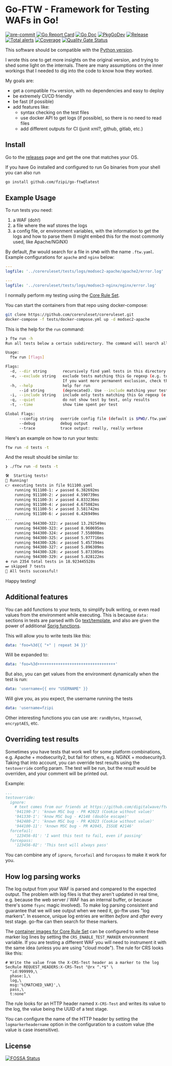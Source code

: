 # Go-FTW - Framework for Testing WAFs in Go!

[![pre-commit](https://img.shields.io/badge/pre--commit-enabled-brightgreen?logo=pre-commit&logoColor=white)](https://github.com/pre-commit/pre-commit)
[![Go Report Card](https://goreportcard.com/badge/github.com/fzipi/go-ftw)](https://goreportcard.com/report/github.com/fzipi/go-ftw)
[![Go Doc](https://img.shields.io/badge/godoc-reference-blue.svg?style=flat-square)](http://godoc.org/github.com/fzipi/go-ftw)
[![PkgGoDev](https://pkg.go.dev/badge/github.com/fzipi/go-ftw)](https://pkg.go.dev/github.com/fzipi/go-ftw)
[![Release](https://img.shields.io/github/v/release/fzipi/go-ftw.svg?style=flat-square)](https://github.com/fzipi/go-ftw/releases/latest)
[![Total alerts](https://img.shields.io/lgtm/alerts/g/fzipi/go-ftw.svg?logo=lgtm&logoWidth=18)](https://lgtm.com/projects/g/fzipi/go-ftw/alerts/)
[![Coverage](https://sonarcloud.io/api/project_badges/measure?project=fzipi_go-ftw&metric=coverage)](https://sonarcloud.io/dashboard?id=fzipi_go-ftw)
[![Quality Gate Status](https://sonarcloud.io/api/project_badges/measure?project=fzipi_go-ftw&metric=alert_status)](https://sonarcloud.io/dashboard?id=fzipi_go-ftw)


This software should be compatible with the [Python version](https://pypi.org/project/ftw/).

I wrote this one to get more insights on the original version, and trying to shed some light on the internals. There are many assumptions on the inner workings that I needed to dig into the code to know how they worked.

My goals are:
- get a compatible `ftw` version, with no dependencies and easy to deploy
- be extremely CI/CD friendly
- be fast (if possible)
- add features like:
  - syntax checking on the test files
  - use docker API to get logs (if possible), so there is no need to read files
  - add different outputs for CI (junit xml?, github, gitlab, etc.)

## Install

Go to the [releases](https://github.com/fzipi/go-ftw/releases) page and get the one that matches your OS.

If you have Go installed and configured to run Go binaries from your shell you can also run
```bash
go install github.com/fzipi/go-ftw@latest
```

## Example Usage

To run tests you need:
1. a WAF (doh!)
2. a file where the waf stores the logs
3. a config file, or environment variables, with the information to get the logs and how to parse them (I might embed this for the most commonly used, like Apache/NGiNX)

By default, _ftw_ would search for a file in `$PWD` with the name `.ftw.yaml`. Example configurations for `apache` and `nginx` below:

```yaml
---
logfile: '../coreruleset/tests/logs/modsec2-apache/apache2/error.log'
```

```yaml
---
logfile: '../coreruleset/tests/logs/modsec3-nginx/nginx/error.log'
```

I normally perform my testing using the [Core Rule Set](https://github.com/coreruleset/coreruleset/).

You can start the containers from that repo using docker-compose:

```bash
git clone https://github.com/coreruleset/coreruleset.git
docker-compose -f tests/docker-compose.yml up -d modsec2-apache
```

This is the help for the `run` command:
```bash
❯ ftw run -h
Run all tests below a certain subdirectory. The command will search all y[a]ml files recursively and pass it to the test engine.

Usage:
  ftw run [flags]

Flags:
  -d, --dir string       recursively find yaml tests in this directory (default ".")
  -e, --exclude string   exclude tests matching this Go regexp (e.g. to exclude all tests beginning with "91", use "91.*").
                         If you want more permanent exclusion, check the 'testmodify' option in the config file.
  -h, --help             help for run
      --id string        (deprecated). Use --include matching your test only.
  -i, --include string   include only tests matching this Go regexp (e.g. to include only tests beginning with "91", use "91.*").
  -q, --quiet            do not show test by test, only results
  -t, --time             show time spent per test

Global Flags:
      --config string   override config file (default is $PWD/.ftw.yaml) (default "c")
      --debug           debug output
      --trace           trace output: really, really verbose

```

Here's an example on how to run your tests:

```bash
ftw run -d tests -t
```

And the result should be similar to:

```bash
❯ ./ftw run -d tests -t

🛠️  Starting tests!
🚀 Running!
👉 executing tests in file 911100.yaml
	running 911100-1: ✔ passed 6.382692ms
	running 911100-2: ✔ passed 4.590739ms
	running 911100-3: ✔ passed 4.833236ms
	running 911100-4: ✔ passed 4.675082ms
	running 911100-5: ✔ passed 3.581742ms
	running 911100-6: ✔ passed 6.426949ms
...
	running 944300-322: ✔ passed 13.292549ms
	running 944300-323: ✔ passed 8.960695ms
	running 944300-324: ✔ passed 7.558008ms
	running 944300-325: ✔ passed 5.977716ms
	running 944300-326: ✔ passed 5.457394ms
	running 944300-327: ✔ passed 5.896309ms
	running 944300-328: ✔ passed 5.873305ms
	running 944300-329: ✔ passed 5.828122ms
➕ run 2354 total tests in 18.923445528s
⏭ skipped 7 tests
🎉 All tests successful!
```
Happy testing!

## Additional features

You can add functions to your tests, to simplify bulk writing, or even read values from the environment while executing. This is because `data:` sections in tests are parsed with Go [text/template](https://golang.org/pkg/text/template/), and also are given the power of additional [Sprig functions](https://masterminds.github.io/sprig/).

This will allow you to write tests like this:

```yaml
data: 'foo=%3d{{ "+" | repeat 34 }}'
```

Will be expanded to:

```yaml
data: 'foo=%3d++++++++++++++++++++++++++++++++++'
```

But also, you can get values from the environment dynamically when the test is run:

```yaml
data: 'username={{ env "USERNAME" }}
```

Will give you, as you expect, the username running the tests

```yaml
data: 'username=fzipi
```

Other interesting functions you can use are: `randBytes`, `htpasswd`, `encryptAES`, etc.

## Overriding test results

Sometimes you have tests that work well for some platform combinations, e.g. Apache + modsecurity2, but fail for others, e.g. NGiNX + modsecurity3. Taking that into account, you can override test results using the `testoverride` config param. The test will be run, but the _result_ would be overriden, and your comment will be printed out.

Example:

```yaml
...
testoverride:
  ignore:
    # text comes from our friends at https://github.com/digitalwave/ftwrunner
    '941190-3': 'known MSC bug - PR #2023 (Cookie without value)'
    '941330-1': 'know MSC bug - #2148 (double escape)'
    '942480-2': 'known MSC bug - PR #2023 (Cookie without value)'
    '944100-11': 'known MSC bug - PR #2045, ISSUE #2146'
  forcefail:
    '123456-01': 'I want this test to fail, even if passing'
  forcepass:
    '123456-02': 'This test will always pass'
```

You can combine any of `ignore`, `forcefail` and `forcepass` to make it work for you.

## How log parsing works
The log output from your WAF is parsed and compared to the expected output.
The problem with log files is that they aren't updated in real time, e.g. because the
web server / WAF has an internal buffer, or because there's some `fsync` magic involved).
To make log parsing consistent and guarantee that we will see output when we need it,
go-ftw uses "log markers". In essence, unique log entries are written _before_ and _after_
every test stage. go-ftw can then search for these markers.

The [container images for Core Rule Set](https://github.com/coreruleset/modsecurity-crs-docker) can be configured to write these marker log lines by setting
the `CRS_ENABLE_TEST_MARKER` environment variable. If you are testing a different WAF
you will need to instrument it with the same idea (unless you are using "cloud mode").
The rule for CRS looks like this:
```
# Write the value from the X-CRS-Test header as a marker to the log
SecRule REQUEST_HEADERS:X-CRS-Test "@rx ^.*$" \
  "id:999999,\
  phase:1,\
  log,\
  msg:'%{MATCHED_VAR}',\
  pass,\
  t:none"
```

The rule looks for an HTTP header named `X-CRS-Test` and writes its value to the log,
the value being the UUID of a test stage.

You can configure the name of the HTTP header by setting the `logmarkerheadername`
option in the configuration to a custom value (the value is case insensitive).

## License
[![FOSSA Status](https://app.fossa.com/api/projects/git%2Bgithub.com%2Ffzipi%2Fgo-ftw.svg?type=large)](https://app.fossa.com/projects/git%2Bgithub.com%2Ffzipi%2Fgo-ftw?ref=badge_large)
